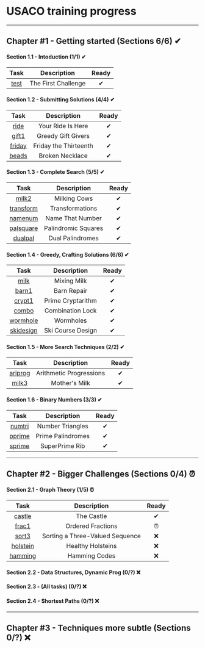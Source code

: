 
# USACO training progress


***


## Chapter #1 - Getting started (Sections 6/6) ✔

#### Section 1.1 - Intoduction (1/1) ✔
Task | Description | Ready
:---:|:-----------:|:----:
[test](https://github.com/MrSago/Olymp/tree/main/Usaco-Tasks/Chapter%201/Section%201.1/test) | The First Challenge | ✔

#### Section 1.2 - Submitting Solutions (4/4) ✔
Task | Description | Ready
:---:|:-----------:|:----:
[ride](https://github.com/MrSago/Olymp-Base/tree/main/Usaco-Tasks/Chapter%201/Section%201.2/ride) | Your Ride Is Here | ✔
[gift1](https://github.com/MrSago/Olymp-Base/tree/main/Usaco-Tasks/Chapter%201/Section%201.2/gift1) | Greedy Gift Givers | ✔
[friday](https://github.com/MrSago/Olymp-Base/tree/main/Usaco-Tasks/Chapter%201/Section%201.2/friday) | Friday the Thirteenth | ✔
[beads](https://github.com/MrSago/Olymp-Base/tree/main/Usaco-Tasks/Chapter%201/Section%201.2/beads) | Broken Necklace | ✔

#### Section 1.3 - Complete Search (5/5) ✔
Task | Description | Ready
:---:|:-----------:|:----:
[milk2](https://github.com/MrSago/Olymp-Base/tree/main/Usaco-Tasks/Chapter%201/Section%201.3/milk2) | Milking Cows | ✔
[transform](https://github.com/MrSago/Olymp-Base/tree/main/Usaco-Tasks/Chapter%201/Section%201.3/transform) | Transformations | ✔
[namenum](https://github.com/MrSago/Olymp-Base/tree/main/Usaco-Tasks/Chapter%201/Section%201.3/namenum) | Name That Number | ✔
[palsquare](https://github.com/MrSago/Olymp-Base/tree/main/Usaco-Tasks/Chapter%201/Section%201.3/palsquare) | Palindromic Squares | ✔
[dualpal](https://github.com/MrSago/Olymp-Base/tree/main/Usaco-Tasks/Chapter%201/Section%201.3/dualpal) | Dual Palindromes | ✔

#### Section 1.4 - Greedy, Crafting Solutions (6/6) ✔
Task | Description | Ready
:---:|:-----------:|:----:
[milk](https://github.com/MrSago/Olymp-Base/tree/main/Usaco-Tasks/Chapter%201/Section%201.4/milk) | Mixing Milk | ✔
[barn1](https://github.com/MrSago/Olymp-Base/tree/main/Usaco-Tasks/Chapter%201/Section%201.4/barn1) | Barn Repair | ✔
[crypt1](https://github.com/MrSago/Olymp-Base/tree/main/Usaco-Tasks/Chapter%201/Section%201.4/crypt1) | Prime Cryptarithm | ✔
[combo](https://github.com/MrSago/Olymp-Base/tree/main/Usaco-Tasks/Chapter%201/Section%201.4/combo) | Combination Lock | ✔
[wormhole](https://github.com/MrSago/Olymp-Base/tree/main/Usaco-Tasks/Chapter%201/Section%201.4/wormhole) | Wormholes | ✔
[skidesign](https://github.com/MrSago/Olymp-Base/tree/main/Usaco-Tasks/Chapter%201/Section%201.4/skidesign) | Ski Course Design | ✔

#### Section 1.5 - More Search Techniques (2/2) ✔
Task | Description | Ready
:---:|:-----------:|:----:
[ariprog](https://github.com/MrSago/Olymp-Base/tree/main/Usaco-Tasks/Chapter%201/Section%201.5/ariprog) | Arithmetic Progressions | ✔
[milk3](https://github.com/MrSago/Olymp-Base/tree/main/Usaco-Tasks/Chapter%201/Section%201.5/milk3) | Mother's Milk | ✔

#### Section 1.6 - Binary Numbers (3/3) ✔
Task | Description | Ready
:---:|:-----------:|:----:
[numtri](https://github.com/MrSago/Olymp/tree/main/Usaco-Tasks/Chapter%201/Section%201.6/numtri) | Number Triangles | ✔
[pprime](https://github.com/MrSago/Olymp/tree/main/Usaco-Tasks/Chapter%201/Section%201.6/pprime) | Prime Palindromes | ✔
[sprime](https://github.com/MrSago/Olymp/tree/main/Usaco-Tasks/Chapter%201/Section%201.6/sprime) | SuperPrime Rib | ✔


***


## Chapter #2 - Bigger Challenges (Sections 0/4) ⏰

#### Section 2.1 - Graph Theory (1/5) ⏰
Task | Description | Ready
:---:|:-----------:|:----:
[castle](https://github.com/MrSago/Olymp/tree/main/Usaco-Tasks/Chapter%202/Section%202.1/castle) | The Castle | ✔
[frac1](https://github.com/MrSago/Olymp/tree/main/Usaco-Tasks/Chapter%202/Section%202.1/frac1) | Ordered Fractions | ⏰
[sort3](https://github.com/MrSago/Olymp/tree/main/Usaco-Tasks/Chapter%202/Section%202.1/sort3) | Sorting a Three-Valued Sequence | ❌
[holstein](https://github.com/MrSago/Olymp/tree/main/Usaco-Tasks/Chapter%202/Section%202.1/holstein) | Healthy Holsteins | ❌
[hamming](https://github.com/MrSago/Olymp/tree/main/Usaco-Tasks/Chapter%202/Section%202.1/hamming) | Hamming Codes | ❌

#### Section 2.2 - Data Structures, Dynamic Prog (0/?) ❌

#### Section 2.3 - (All tasks) (0/?) ❌

#### Section 2.4 - Shortest Paths (0/?) ❌


***


## Chapter #3 - Techniques more subtle (Sections 0/?) ❌

